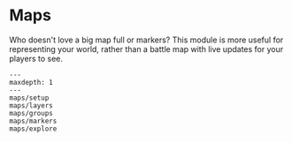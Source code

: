 
# Maps

Who doesn't love a big map full or markers? This module is more useful for representing your world, rather than a battle map with live updates for your players to see.


```{toctree}
---
maxdepth: 1
---
maps/setup
maps/layers
maps/groups
maps/markers
maps/explore
```